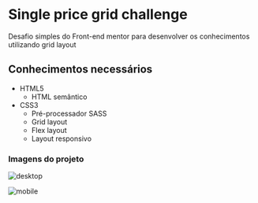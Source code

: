 # Single price grid challenge

Desafio simples do Front-end mentor para desenvolver os conhecimentos utilizando grid layout



## Conhecimentos necessários

- HTML5
  - HTML semântico
- CSS3
  - Pré-processador SASS
  - Grid layout 
  - Flex layout
  - Layout responsivo 



### Imagens do projeto

![desktop](https://user-images.githubusercontent.com/66692202/193430926-9efac96b-060b-4465-b25f-250e56d8074a.jpeg)

![mobile](https://user-images.githubusercontent.com/66692202/193430927-69fb3fe0-75af-4090-8523-4e39151a301d.jpeg)


